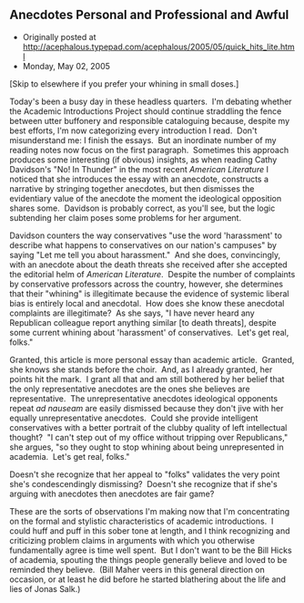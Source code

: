 ## Anecdotes Personal and Professional and Awful

 * Originally posted at http://acephalous.typepad.com/acephalous/2005/05/quick_hits_lite.html
 * Monday, May 02, 2005



[Skip to elsewhere if you prefer your whining in small doses.]

Today's been a busy day in these headless quarters.  I'm debating whether the Academic Introductions Project should continue straddling the fence between utter buffonery and responsible cataloguing because, despite my best efforts, I'm now categorizing every introduction I read.  Don't misunderstand me: I finish the essays.  But an inordinate number of my reading notes now focus on the first paragraph.  Sometimes this approach produces some interesting (if obvious) insights, as when reading Cathy Davidson's "No! In Thunder" in the most recent _American Literature_ I noticed that she introduces the essay with an anecdote, constructs a narrative by stringing together anecdotes, but then dismisses the evidentiary value of the anecdote the moment the ideological opposition shares some.  Davidson is probably correct, as you'll see, but the logic subtending her claim poses some problems for her argument.  

Davidson counters the way conservatives "use the word 'harassment' to describe what happens to conservatives on our nation's campuses" by saying "Let me tell you about harassment."  And she does, convincingly, with an anecdote about the death threats she received after she accepted the editorial helm of _American Literature_.  Despite the number of complaints by conservative professors across the country, however, she determines that their "whining" is illegitimate because the evidence of systemic liberal bias is entirely local and anecdotal.  How does she know these anecdotal complaints are illegitimate?  As she says, "I have never heard any Republican colleague report anything similar [to death threats], despite some current whining about 'harassment' of conservatives.  Let's get real, folks."  

Granted, this article is more personal essay than academic article.  Granted, she knows she stands before the choir.  And, as I already granted, her points hit the mark.  I grant all that and am still bothered by her belief that the only representative anecdotes are the ones she believes are representative.  The unrepresentative anecdotes ideological opponents repeat _ad nauseam_ are easily dismissed because they don't jive with her equally unrepresentative anecdotes.  Could she provide intelligent conservatives with a better portrait of the clubby quality of left intellectual thought?  "I can't step out of my office without tripping over Republicans," she argues, "so they ought to stop whining about being unrepresented in academia.  Let's get real, folks."  

Doesn't she recognize that her appeal to "folks" validates the very point she's condescendingly dismissing?  Doesn't she recognize that if she's arguing with anecdotes then anecdotes are fair game?  

These are the sorts of observations I'm making now that I'm concentrating on the formal and stylistic characteristics of academic introductions.  I could huff and puff in this sober tone at length, and I think recognizing and criticizing problem claims in arguments with which you otherwise fundamentally agree is time well spent.  But I don't want to be the Bill Hicks of academia, spouting the things people generally believe and loved to be reminded they believe.  (Bill Maher veers in this general direction on occasion, or at least he did before he started blathering about the life and lies of Jonas Salk.)  

		
